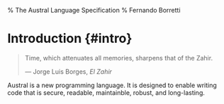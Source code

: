 % The Austral Language Specification
% Fernando Borretti

# Introduction {#intro}

>Time, which attenuates all memories, sharpens that of the Zahir.
>
>— Jorge Luis Borges, _El Zahir_

Austral is a new programming language. It is designed to enable writing code
that is secure, readable, maintainble, robust, and long-lasting.
